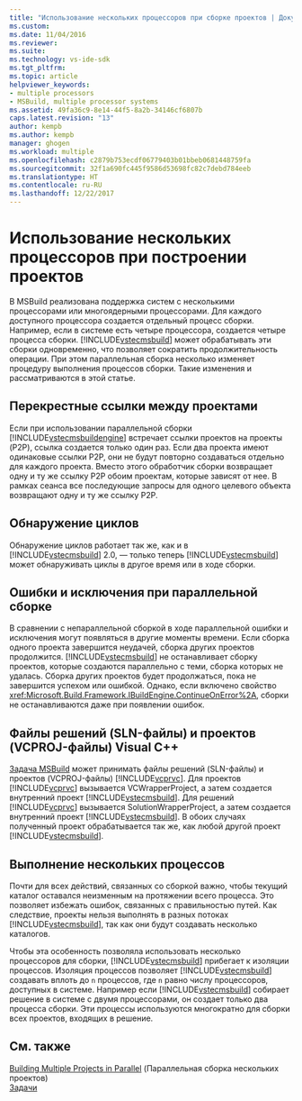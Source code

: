 ```yaml
---
title: "Использование нескольких процессоров при сборке проектов | Документация Майкрософт"
ms.custom: 
ms.date: 11/04/2016
ms.reviewer: 
ms.suite: 
ms.technology: vs-ide-sdk
ms.tgt_pltfrm: 
ms.topic: article
helpviewer_keywords:
- multiple processors
- MSBuild, multiple processor systems
ms.assetid: 49fa36c9-8e14-44f5-8a2b-34146cf6807b
caps.latest.revision: "13"
author: kempb
ms.author: kempb
manager: ghogen
ms.workload: multiple
ms.openlocfilehash: c2879b753ecdf06779403b01bbeb0681448759fa
ms.sourcegitcommit: 32f1a690fc445f9586d53698fc82c7debd784eeb
ms.translationtype: HT
ms.contentlocale: ru-RU
ms.lasthandoff: 12/22/2017
---
```

# <a name="using-multiple-processors-to-build-projects"></a>Использование нескольких процессоров при построении проектов
В MSBuild реализована поддержка систем с несколькими процессорами или многоядерными процессорами. Для каждого доступного процессора создается отдельный процесс сборки. Например, если в системе есть четыре процессора, создается четыре процесса сборки. [!INCLUDE[vstecmsbuild](../extensibility/internals/includes/vstecmsbuild_md.md)] может обрабатывать эти сборки одновременно, что позволяет сократить продолжительность операции. При этом параллельная сборка несколько изменяет процедуру выполнения процессов сборки. Такие изменения и рассматриваются в этой статье.  
  
## <a name="project-to-project-references"></a>Перекрестные ссылки между проектами  
 Если при использовании параллельной сборки [!INCLUDE[vstecmsbuildengine](../msbuild/includes/vstecmsbuildengine_md.md)] встречает ссылки проектов на проекты (P2P), ссылка создается только один раз. Если два проекта имеют одинаковые ссылки P2P, они не будут повторно создаваться отдельно для каждого проекта. Вместо этого обработчик сборки возвращает одну и ту же ссылку P2P обоим проектам, которые зависят от нее. В рамках сеанса все последующие запросы для одного целевого объекта возвращают одну и ту же ссылку P2P.  
  
## <a name="cycle-detection"></a>Обнаружение циклов  
 Обнаружение циклов работает так же, как и в [!INCLUDE[vstecmsbuild](../extensibility/internals/includes/vstecmsbuild_md.md)] 2.0, — только теперь [!INCLUDE[vstecmsbuild](../extensibility/internals/includes/vstecmsbuild_md.md)] может обнаруживать циклы в другое время или в ходе сборки.  
  
## <a name="errors-and-exceptions-during-parallel-builds"></a>Ошибки и исключения при параллельной сборке  
 В сравнении с непараллельной сборкой в ходе параллельной ошибки и исключения могут появляться в другие моменты времени. Если сборка одного проекта завершится неудачей, сборка других проектов продолжится. [!INCLUDE[vstecmsbuild](../extensibility/internals/includes/vstecmsbuild_md.md)] не останавливает сборку проектов, которые создаются параллельно с теми, сборка которых не удалась. Сборка других проектов будет продолжаться, пока не завершится успехом или ошибкой. Однако, если включено свойство <xref:Microsoft.Build.Framework.IBuildEngine.ContinueOnError%2A>, сборки не останавливаются даже при появлении ошибок.  
  
## <a name="visual-c-project-vcproj-and-solution-sln-files"></a>Файлы решений (SLN-файлы) и проектов (VCPROJ-файлы) Visual C++  
 [Задача MSBuild](../msbuild/msbuild-task.md) может принимать файлы решений (SLN-файлы) и проектов (VCPROJ-файлы) [!INCLUDE[vcprvc](../code-quality/includes/vcprvc_md.md)]. Для проектов [!INCLUDE[vcprvc](../code-quality/includes/vcprvc_md.md)] вызывается VCWrapperProject, а затем создается внутренний проект [!INCLUDE[vstecmsbuild](../extensibility/internals/includes/vstecmsbuild_md.md)]. Для решений [!INCLUDE[vcprvc](../code-quality/includes/vcprvc_md.md)] вызывается SolutionWrapperProject, а затем создается внутренний проект [!INCLUDE[vstecmsbuild](../extensibility/internals/includes/vstecmsbuild_md.md)]. В обоих случаях полученный проект обрабатывается так же, как любой другой проект [!INCLUDE[vstecmsbuild](../extensibility/internals/includes/vstecmsbuild_md.md)].  
  
## <a name="multi-process-execution"></a>Выполнение нескольких процессов  
 Почти для всех действий, связанных со сборкой важно, чтобы текущий каталог оставался неизменным на протяжении всего процесса. Это позволяет избежать ошибок, связанных с правильностью путей. Как следствие, проекты нельзя выполнять в разных потоках [!INCLUDE[vstecmsbuild](../extensibility/internals/includes/vstecmsbuild_md.md)], так как они будут создавать несколько каталогов.  
  
 Чтобы эта особенность позволяла использовать несколько процессоров для сборки, [!INCLUDE[vstecmsbuild](../extensibility/internals/includes/vstecmsbuild_md.md)] прибегает к изоляции процессов. Изоляция процессов позволяет [!INCLUDE[vstecmsbuild](../extensibility/internals/includes/vstecmsbuild_md.md)] создавать вплоть до `n` процессов, где `n` равно числу процессоров, доступных в системе. Например если [!INCLUDE[vstecmsbuild](../extensibility/internals/includes/vstecmsbuild_md.md)] собирает решение в системе с двумя процессорами, он создает только два процесса сборки. Эти процессы используются многократно для сборки всех проектов, входящих в решение.  
  
## <a name="see-also"></a>См. также  
 [Building Multiple Projects in Parallel](../msbuild/building-multiple-projects-in-parallel-with-msbuild.md)  (Параллельная сборка нескольких проектов)  
 [Задачи](../msbuild/msbuild-tasks.md)